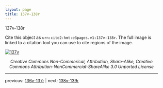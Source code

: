 ```yaml
---
layout: page
title: 137v-138r
---
```


137v-138r

Cite this object as `urn:cite2:hmt:e3pages.v1:137v-138r`. The full image is linked to a citation tool you can use to cite regions of the image.

[![137v](http://www.homermultitext.org/iipsrv?IIIF=/project/homer/pyramidal/deepzoom/hmt/e3bifolio/v1/E3_137v_138r.tif/full/800,/0/default.jpg)](http://www.homermultitext.org/ict2/?urn=urn:cite2:hmt:e3bifolio.v1:E3_137v_138r) 

<p style="text-align: center; font-style: italic;">Creative Commons Non-Commerical, Attribution, Share-Alike, Creative Commons Attribution-NonCommercial-ShareAlike 3.0 Unported License</p>

---

previous: [136v-137r](../136v-137r/) | next: [138v-139r](../138v-139r/)
